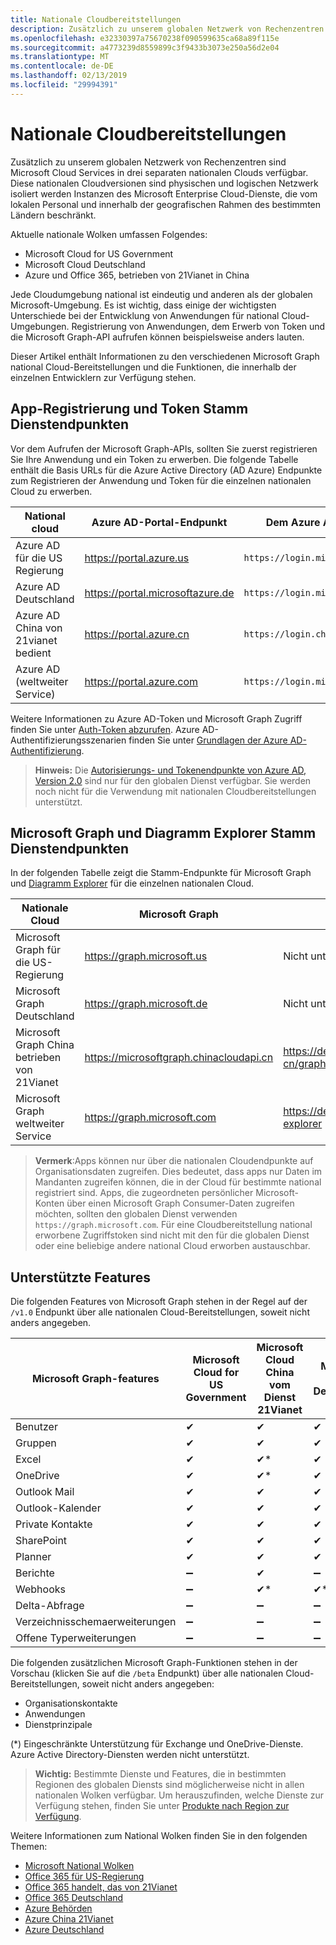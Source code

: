 ```yaml
---
title: Nationale Cloudbereitstellungen
description: Zusätzlich zu unserem globalen Netzwerk von Rechenzentren sind Microsoft Cloud Services in drei separaten nationalen Clouds verfügbar. Diese nationalen Cloudversionen sind physischen und logischen Netzwerk isoliert werden Instanzen des Microsoft Enterprise Cloud-Dienste, die vom lokalen Personal und innerhalb der geografischen Rahmen des bestimmten Ländern beschränkt.
ms.openlocfilehash: e32330397a75670238f090599635ca68a89f115e
ms.sourcegitcommit: a4773239d8559899c3f9433b3073e250a56d2e04
ms.translationtype: MT
ms.contentlocale: de-DE
ms.lasthandoff: 02/13/2019
ms.locfileid: "29994391"
---
```

# <a name="national-cloud-deployments"></a>Nationale Cloudbereitstellungen

Zusätzlich zu unserem globalen Netzwerk von Rechenzentren sind Microsoft Cloud Services in drei separaten nationalen Clouds verfügbar. Diese nationalen Cloudversionen sind physischen und logischen Netzwerk isoliert werden Instanzen des Microsoft Enterprise Cloud-Dienste, die vom lokalen Personal und innerhalb der geografischen Rahmen des bestimmten Ländern beschränkt.

Aktuelle nationale Wolken umfassen Folgendes:

- Microsoft Cloud for US Government
- Microsoft Cloud Deutschland
- Azure und Office 365, betrieben von 21Vianet in China

Jede Cloudumgebung national ist eindeutig und anderen als der globalen Microsoft-Umgebung. Es ist wichtig, dass einige der wichtigsten Unterschiede bei der Entwicklung von Anwendungen für national Cloud-Umgebungen. Registrierung von Anwendungen, dem Erwerb von Token und die Microsoft Graph-API aufrufen können beispielsweise anders lauten.

Dieser Artikel enthält Informationen zu den verschiedenen Microsoft Graph national Cloud-Bereitstellungen und die Funktionen, die innerhalb der einzelnen Entwicklern zur Verfügung stehen.

## <a name="app-registration-and-token-service-root-endpoints"></a>App-Registrierung und Token Stamm Dienstendpunkten

Vor dem Aufrufen der Microsoft Graph-APIs, sollten Sie zuerst registrieren Sie Ihre Anwendung und ein Token zu erwerben. Die folgende Tabelle enthält die Basis URLs für die Azure Active Directory (AD Azure) Endpunkte zum Registrieren der Anwendung und Token für die einzelnen nationalen Cloud zu erwerben.

| National cloud | Azure AD-Portal-Endpunkt| Dem Azure AD-Endpunkt|
|---------------------------|----------------|----------------|
|Azure AD für die US Regierung |https://portal.azure.us|`https://login.microsoftonline.us`|
|Azure AD Deutschland |https://portal.microsoftazure.de|`https://login.microsoftonline.de`|
|Azure AD China von 21vianet bedient |https://portal.azure.cn|`https://login.chinacloudapi.cn`|
|Azure AD (weltweiter Service)|https://portal.azure.com |`https://login.microsoftonline.com`|

Weitere Informationen zu Azure AD-Token und Microsoft Graph Zugriff finden Sie unter [Auth-Token abzurufen](./auth-overview.md). Azure AD-Authentifizierungsszenarien finden Sie unter [Grundlagen der Azure AD-Authentifizierung](https://docs.microsoft.com/azure/active-directory/develop/authentication-scenarios).

> **Hinweis:** Die [Autorisierungs- und Tokenendpunkte von Azure AD, Version 2.0](https://docs.microsoft.com/azure/active-directory/develop/v2-overview) sind nur für den globalen Dienst verfügbar. Sie werden noch nicht für die Verwendung mit nationalen Cloudbereitstellungen unterstützt.


## <a name="microsoft-graph-and-graph-explorer-service-root-endpoints"></a>Microsoft Graph und Diagramm Explorer Stamm Dienstendpunkten

In der folgenden Tabelle zeigt die Stamm-Endpunkte für Microsoft Graph und [Diagramm Explorer](https://developer.microsoft.com/graph/graph-explorer) für die einzelnen nationalen Cloud.

| Nationale Cloud | Microsoft Graph | Graph-Tester |
|---------------------------|----------------|----------------|
| Microsoft Graph für die US-Regierung | https://graph.microsoft.us | Nicht unterstützt. |
| Microsoft Graph Deutschland | https://graph.microsoft.de | Nicht unterstützt |
| Microsoft Graph China betrieben von 21Vianet | https://microsoftgraph.chinacloudapi.cn | https://developer.microsoft.com/zh-cn/graph/graph-explorer-china |
| Microsoft Graph weltweiter Service | https://graph.microsoft.com | https://developer.microsoft.com/graph/graph-explorer |

> **Vermerk**:Apps können nur über die nationalen Cloudendpunkte auf Organisationsdaten zugreifen. Dies bedeutet, dass apps nur Daten im Mandanten zugreifen können, die in der Cloud für bestimmte national registriert sind. Apps, die zugeordneten persönlicher Microsoft-Konten über einen Microsoft Graph Consumer-Daten zugreifen möchten, sollten den globalen Dienst verwenden `https://graph.microsoft.com`. Für eine Cloudbereitstellung national erworbene Zugriffstoken sind nicht mit den für die globalen Dienst oder eine beliebige andere national Cloud erworben austauschbar.

## <a name="supported-features"></a>Unterstützte Features

Die folgenden Features von Microsoft Graph stehen in der Regel auf der `/v1.0` Endpunkt über alle nationalen Cloud-Bereitstellungen, soweit nicht anders angegeben.

| Microsoft Graph-features | Microsoft Cloud for US Government | Microsoft Cloud China vom Dienst 21Vianet | Microsoft Cloud Deutschland |
|---------------------------|----------------|----------------|----------------|
| Benutzer | ✔ | ✔ | ✔ |
| Gruppen | ✔ | ✔ | ✔ |
| Excel | ✔| ✔* | ✔ |
| OneDrive | ✔ | ✔* | ✔ |
| Outlook Mail | ✔ | ✔ | ✔ |
| Outlook-Kalender | ✔ | ✔ | ✔ |
| Private Kontakte | ✔ | ✔ | ✔ |
| SharePoint| ✔ | ✔ | ✔ |
| Planner|✔ |✔ |✔ |
| Berichte  |➖| ✔ |➖|
| Webhooks  | ➖|✔* |✔* |
| Delta-Abfrage | ➖ | ➖| ➖ |
|Verzeichnisschemaerweiterungen |➖|➖|➖|
| Offene Typerweiterungen|➖|➖|➖|
  
Die folgenden zusätzlichen Microsoft Graph-Funktionen stehen in der Vorschau (klicken Sie auf die `/beta` Endpunkt) über alle nationalen Cloud-Bereitstellungen, soweit nicht anders angegeben:

* Organisationskontakte
* Anwendungen
* Dienstprinzipale

(*) Eingeschränkte Unterstützung für Exchange und OneDrive-Dienste. Azure Active Directory-Diensten werden nicht unterstützt. 

 > **Wichtig:** Bestimmte Dienste und Features, die in bestimmten Regionen des globalen Diensts sind möglicherweise nicht in allen nationalen Wolken verfügbar. Um herauszufinden, welche Dienste zur Verfügung stehen, finden Sie unter [Produkte nach Region zur Verfügung](https://azure.microsoft.com/global-infrastructure/services/?products=all&regions=usgov-non-regional,us-dod-central,us-dod-east,usgov-arizona,usgov-iowa,usgov-texas,usgov-virginia,china-non-regional,china-east,china-east-2,china-north,china-north-2,germany-non-regional,germany-central,germany-northeast).


Weitere Informationen zum National Wolken finden Sie in den folgenden Themen:
- [Microsoft National Wolken](https://www.microsoft.com/TrustCenter/CloudServices/NationalCloud)
- [Office 365 für US-Regierung](https://docs.microsoft.com/office365/servicedescriptions/office-365-platform-service-description/office-365-us-government/office-365-us-government)
- [Office 365 handelt, das von 21Vianet](https://docs.microsoft.com/office365/servicedescriptions/office-365-platform-service-description/office-365-operated-by-21vianet)
- [Office 365 Deutschland](https://docs.microsoft.com/office365/servicedescriptions/office-365-platform-service-description/office-365-germany)
- [Azure Behörden](https://azure.microsoft.com/global-infrastructure/government/)
- [Azure China 21Vianet](https://docs.microsoft.com/azure/china/)
- [Azure Deutschland](https://docs.microsoft.com/azure/germany/)
